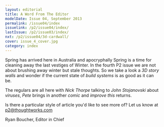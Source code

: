 ```yaml
---
layout: editorial
title: A Word From The Editor
modelDate: Issue 04, September 2013
permalink: /issue04/index
issuelink: /p2/issue04/index/
lastIssue: /p2/issue03/index/
nxt: /p2/issue04/3d-cardwall/
cover: issue_4_cover.jpg
category: index
---
```

Spring has arrived here in Australia and apocryphally Spring is a time for cleaning away the last vestiges of Winter. In the fourth P2 issue we are not about brushing away winter but stale thoughts. So we take a look a *3D story walls* and wonder if the current state of *build systems* is as good as it can be.

The regulars are all here with *Nick Thorpe* talking to *John Stojanovski* about *viruses*, *Pete* brings in another *comic* and *improve this* returns.

Is there a particular style of article you'd like to see more of? Let us know at p2@thoughtworks.com

Ryan Boucher, Editor in Chief
